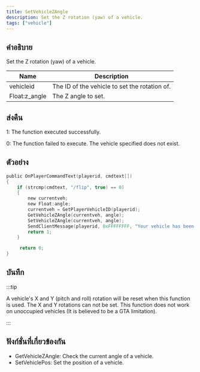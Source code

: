 ```yaml
---
title: SetVehicleZAngle
description: Set the Z rotation (yaw) of a vehicle.
tags: ["vehicle"]
---
```


## คำอธิบาย

Set the Z rotation (yaw) of a vehicle.

| Name          | Description                                   |
| ------------- | --------------------------------------------- |
| vehicleid     | The ID of the vehicle to set the rotation of. |
| Float:z_angle | The Z angle to set.                           |

## ส่งคืน

1: The function executed successfully.

0: The function failed to execute. The vehicle specified does not exist.

## ตัวอย่าง

```c
public OnPlayerCommandText(playerid, cmdtext[])
{
    if (strcmp(cmdtext, "/flip", true) == 0)
    {
        new currentveh;
        new Float:angle;
        currentveh = GetPlayerVehicleID(playerid);
        GetVehicleZAngle(currentveh, angle);
        SetVehicleZAngle(currentveh, angle);
        SendClientMessage(playerid, 0xFFFFFFFF, "Your vehicle has been flipped.");
        return 1;
    }

     return 0;
}
```

## บันทึก

:::tip

A vehicle's X and Y (pitch and roll) rotation will be reset when this function is used. The X and Y rotations can not be set. This function does not work on unoccupied vehicles (It is believed to be a GTA limitation).

:::

## ฟังก์ชั่นที่เกี่ยวข้องกัน

- GetVehicleZAngle: Check the current angle of a vehicle.
- SetVehiclePos: Set the position of a vehicle.
